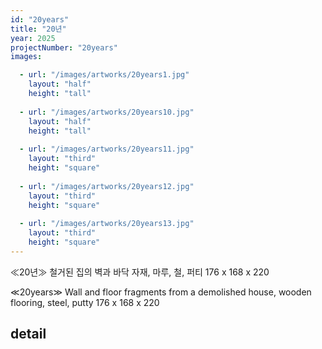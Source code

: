 ```yaml
---
id: "20years"
title: "20년"
year: 2025
projectNumber: "20years"
images:

  - url: "/images/artworks/20years1.jpg"
    layout: "half"
    height: "tall"
    
  - url: "/images/artworks/20years10.jpg"
    layout: "half"
    height: "tall"
    
  - url: "/images/artworks/20years11.jpg"
    layout: "third"
    height: "square"
    
  - url: "/images/artworks/20years12.jpg"
    layout: "third"
    height: "square"
    
  - url: "/images/artworks/20years13.jpg"
    layout: "third"
    height: "square"
---
```


≪20년≫
철거된 집의 벽과 바닥 자재, 마루, 철, 퍼티
176 x 168 x 220

≪20years≫
Wall and floor fragments from a demolished house, wooden flooring, steel, putty
176 x 168 x 220

## detail

